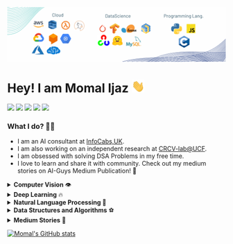 <img src="github_cover.png" />

<h1>Hey! I am Momal Ijaz <img src="https://raw.githubusercontent.com/ABSphreak/ABSphreak/master/gifs/Hi.gif" width="30px"></a></h1>

<a href="https://www.linkedin.com/in/momal-ijaz/"><img src="https://github.com/ashutosh1919/ashutosh1919/blob/master/logos/linkedin.png" width="40" /></a>
<a href="https://github.com/Momilijaz96"><img src="https://github.com/ashutosh1919/ashutosh1919/blob/master/logos/github-logo.png" width="40" /></a>
<a href="https://www.facebook.com/MomilIjaz"><img src="https://github.com/ashutosh1919/ashutosh1919/blob/master/logos/facebook.png" width="40" /></a>
<a href="mailto:momalijaz26@gmail.com"><img src="https://github.com/ashutosh1919/ashutosh1919/blob/master/logos/google-plus.png" width="40" /></a>
<a href="https://twitter.com/IjazMomal"><img src="https://github.com/ashutosh1919/ashutosh1919/blob/master/logos/twitter.png" width="40" /></a>

<h3> What I do? 👩‍💻 </h3>
 
 * I am an AI consultant at <a href='https://www.infocabs.co.uk/'>InfoCabs,UK</a>. 
 * I am also working on an independent research at <a href='https://www.crcv.ucf.edu/'>CRCV-lab@UCF</a>.
 * I am obsessed with solving DSA Problems in my free time.
 * I love to learn and share it with community. Check out my medium stories on AI-Guys Medium Publication! 🌸

<details>
 <summary> <b>Computer Vision</b> 👁️ </summary>
<ul>
 
  <li><a href="https://github.com/Momilijaz96/MMT_for_NCRC">Multimodal Transformer for nurse Activity Recognition (Published in CVPM2022 - CVPRW)</a></li>
  <li><a href="https://github.com/Momilijaz96/Face-DTR">Face-Detection-Recognition-Tracking</a></li>
  <li><a href="https://github.com/Momilijaz96/LPN-LightWeightPoseNetwork-">LightWeight-Human-Pose-Estimator</a></li>
  <li><a href="https://github.com/Momilijaz96/Fall-Detection">Fall-Detection</a></li>
  <li><a href="https://github.com/Momilijaz96/CannyEdgeDetection">CannyEdgeDetection</a></li>
  <li><a href="https://github.com/Momilijaz96/Road-And-LaneMarking-Detection">Road-And-LaneMarking-Detection</a></li>
  <li>More projects coming soon...🚀</li>
</ul>
</details>

<details>
 <summary><b> Deep Learning</b> 🔥</summary>
<ul>
  <li><a href="https://github.com/Momilijaz96/AlphaFold-V1-PyTorch">Protien-Folding-Prediction-AlphaFold-V1-Pytorch</a></li>
  <li><a href="https://github.com/Momilijaz96/FC-Convolution-AutoEncoder">AutoEncoders</a></li>
  <li><a href="https://github.com/Momilijaz96/PyTorch-Model-Architecture-Tuning">PyTorch-Models-Architecture-Tuning</a></li>
  <li>3D Fashion synthesis using cyclic GANs </li>
  <li>More projects coming soon...🚀</li>
</ul>
</details>

<details>
 <summary><b> Natural Language Processing </b>🙊</summary>
<ul>
   <li><a href='https://github.com/MohsinTariq10/techbot-demo'>Cab booking chatbot for telephony servers</a></li>
  <li>Aspect Based Sentiment Analysis with BERT</li>
  <li>Bias Anlaysis in Researcer's hiring across CS departments of US Ivy leagues</li>
  <li>More projects coming soon...🚀</li>
</ul>
</details>
<details>
 <summary><b> Data Structures and Algorithms</b> ⚽</summary>
<ul>
  <li><a href="https://github.com/Momilijaz96/DSA-in-Python3">DataStructures-in-Python3</a></li>
  <li><a href="https://github.com/Momilijaz96/LeetCode-technical-must-do">LeetCode-Technical-Must-Do</a></li>
  <li><a href="https://github.com/Momilijaz96/Striver-SDE-Sheet">Striver-SDE Sheet</a></li>
  <li><a href="https://github.com/Momilijaz96/Graphs-DSA">Graphs</a></li>
  <li>More projects coming soon...🚀</li>
</ul>
</details>

<details>
 <summary><b> Medium Stories</b> 🌸</summary>
<ul>
  <li><a href="https://medium.com/aiguys/vit-an-image-is-worth-16x16-words-transformers-for-image-recognition-at-scale-iclr21-dd5c1d071045">ViT - Vision Transformer,Google Research, ICLR'21. </a></li>
  <li><a href="https://medium.com/p/9b60aea3da07">DeiT-Data Efficient Image Transformer, Facebook AI, ICML'21</a></li>
 <li><a href="https://medium.com/aiguys/swin-transformer-hierarchical-vision-transformer-using-shifted-window-part-i-5dc3fe7ae774">SWIN Transformer: Microsoft Research-Asia Part I</a></li>
 <li><a href="https://medium.com/aiguys/swin-transformer-hierarchical-vision-transformer-using-shifted-window-part-ii-3ecf40a3a5ce">SWIN Transformer: Microsoft Research-Asia Part II</a></li>
 <li><a href="https://medium.com/aiguys/vivit-video-vision-transformer-648a5fff68a4">ViViT - Video Vision Transformer - ICCV2021 - Google Research</a></li> 
 <li><a href="https://medium.com/@momilijaz/a-convnet-for-the-2020s-or-2561c9e946e1">ConvNeXt for 2020s - CVPR2022 - Facebook AI Research lab</a></li>
 <li><a href="https://medium.com/aiguys/multiview-transformers-part-i-e0a46179295b">MultiView Transformer - CVPR2022 - Google Research</a></li>
 

  <li>More articles coming soon...🚀</li>
</ul>
</details>

[![Momal's GitHub stats](https://github-readme-stats.vercel.app/api?username=momilijaz96)](https://github.com/anuraghazra/github-readme-stats)

